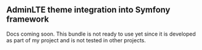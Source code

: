 ## AdminLTE theme integration into Symfony framework
Docs coming soon. This bundle is not ready to use yet since it is developed as part of my project and is not tested in other projects.
